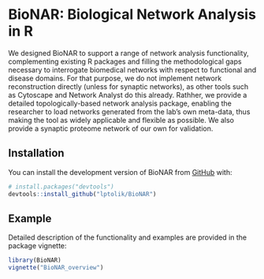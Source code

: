 
# BioNAR: Biological Network Analysis in R

<!-- badges: start -->
<!-- badges: end -->

We designed BioNAR to support a range of network analysis functionality, 
complementing existing R packages and filling the methodological gaps necessary 
to interrogate biomedical networks with respect to functional and disease 
domains. For that purpose, we do not implement network reconstruction directly 
(unless for synaptic networks), as other tools such as Cytoscape and Network 
Analyst do this already. Rathher, we provide a detailed topologically-based 
network analysis package, enabling the researcher to load networks generated 
from the lab’s own meta-data, thus making the tool as widely applicable and 
flexible as possible. We also provide a synaptic proteome network of our own for 
validation.

## Installation

You can install the development version of BioNAR from [GitHub](https://github.com/) with:

``` r
# install.packages("devtools")
devtools::install_github("lptolik/BioNAR")
```

## Example

Detailed description of the functionality and examples are provided in the
package vignette:
``` r
library(BioNAR)
vignette("BioNAR_overview")
```

